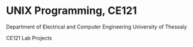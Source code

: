 # UNIX Programming, CE121
Department of Electrical and Computer Engineering
University of Thessaly

CE121 Lab Projects

